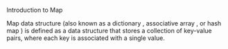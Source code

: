 Introduction to Map

Map data structure (also known as a dictionary , associative array , or hash map ) is defined as a data structure that stores a collection of key-value pairs, where each key is associated with a single value.

